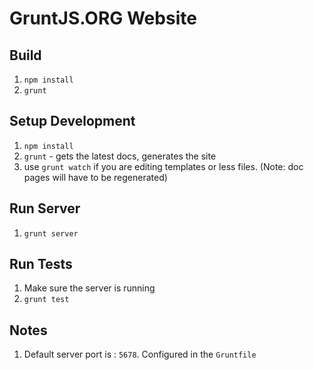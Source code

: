 GruntJS.ORG Website
==========================

## Build

1. `npm install`
1. `grunt`


## Setup Development

1. `npm install`
1. `grunt` - gets the latest docs, generates the site
1. use ```grunt watch``` if you are editing templates or less files. (Note: doc pages will have to be regenerated)

## Run Server

1. `grunt server`

## Run Tests

1. Make sure the server is running
1. `grunt test`

## Notes

1. Default server port is : `5678`. Configured in the `Gruntfile`

